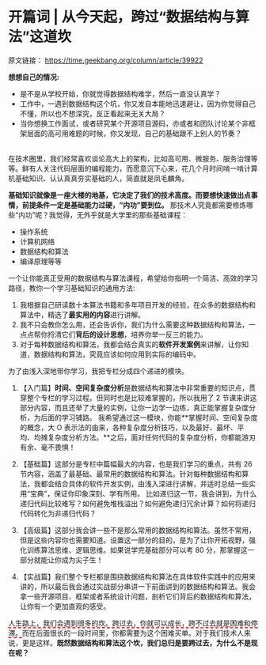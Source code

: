 # 开篇词 | 从今天起，跨过“数据结构与算法”这道坎

原文链接：
https://time.geekbang.org/column/article/39922

**想想自己的情况:**
* 是不是从学校开始，你就觉得数据结构难学，然后一直没认真学？
* 工作中，一遇到数据结构这个坑，你又发自本能地迅速避让，因为你觉得自己不懂，所以也不想深究，反正看起来无关大局？
* 当你想换工作面试，或者研究某个开源项目源码，亦或者和团队讨论某个非框架层面的高可用难题的时候，你又发现，自己的基础跟不上别人的节奏？


<br/>
在技术圈里，我们经常喜欢谈论高大上的架构，比如高可用、微服务、服务治理等等。鲜有人关注代码层面的编程能力，而愿意沉下心来，花几个月时间啃一啃计算机基础知识、认认真真夯实基础的人，简直就是凤毛麟角。


<br/>

**基础知识就像是一座大楼的地基，它决定了我们的技术高度。而要想快速做出点事情，前提条件一定是基础能力过硬，“内功”要到位。** 那技术人究竟都需要修炼哪些“内功”呢？我觉得，无外乎就是大学里的那些基础课程：

* 操作系统
* 计算机网络
* 数据结构和算法
* 编译原理等等


一个让你能真正受用的数据结构与算法课程，希望给你指明一个简洁、高效的学习路径，教你一个学习基础知识的通用方法:
1. 我根据自己研读数十本算法书籍和多年项目开发的经验，在众多的数据结构和算法中，精选了**最实用的内容**进行讲解。
2. 我不只会教你怎么用，还会告诉你，我们为什么需要这种数据结构和算法，一点点帮你捋清它们**背后的设计思想**，培养你举一反三的能力。
3. 对于每种数据结构和算法，我都会结合真实的**软件开发案例**来讲解，让你知道，数据结构和算法，究竟应该如何应用到实际的编码中。

为了由浅入深地带你学习，我把专栏分成四个递进的模块。
1. 【入门篇】**时间、空间复杂度分析**是数据结构和算法中非常重要的知识点，贯穿整个专栏的学习过程。但同时也是比较难掌握的，所以我用了 2 节课来讲这部分内容，而且还举了大量的实例，让你一边学一边练，真正能掌握复杂度分析，为后面的学习铺路。
   我希望通过这一模块，你能**掌握时间、空间复杂度的概念，大 O 表示法的由来，各种复杂度分析技巧，以及最好、最坏、平均、均摊复杂度分析方法。**之后，面对任何代码的复杂度分析，你都能游刃有余、毫不畏惧！

2. 【基础篇】这部分是专栏中篇幅最大的内容，也是我们学习的重点，共有 26 节内容，涵盖了最基础、最常用的数据结构和算法。针对每种数据结构和算法，我都会结合具体的软件开发实例，由浅入深进行讲解，并适时总结一些实用“宝典”，保证你印象深刻、学有所用。
   比如递归这一节，我会讲到，为什么递归代码比较难写？如何避免堆栈溢出？如何避免递归冗余计算？如何将递归代码转化为非递归代码？

3. 【高级篇】这部分我会讲一些不是那么常用的数据结构和算法。虽然不常用，但是这些内容你也需要知道。设置这一部分的目的，是为了让你开拓视野，强化训练算法思维、逻辑思维。如果说学完基础部分可以考 80 分，那掌握这一部分就能让你成为尖子生！

4. 【实战篇】我们整个专栏都是围绕数据结构和算法在具体软件实践中的应用来讲的，所以最后我会通过实战部分串讲一下前面讲到的数据结构和算法。我会拿一些开源项目、框架或者系统设计问题，剖析它们背后的数据结构和算法，让你有一个更加直观的感受。
   
   
<span style="border-bottom:2px dashed red;">人生路上，我们会遇到很多的坎。跨过去，你就可以成长，跨不过去就是困难和停滞。</span>而在后面很长的一段时间里，你都需要为这个困难买单。对于我们技术人来说，更是这样。**既然数据结构和算法这个坎，我们总归是要跨过去，为什么不是现在呢？**

